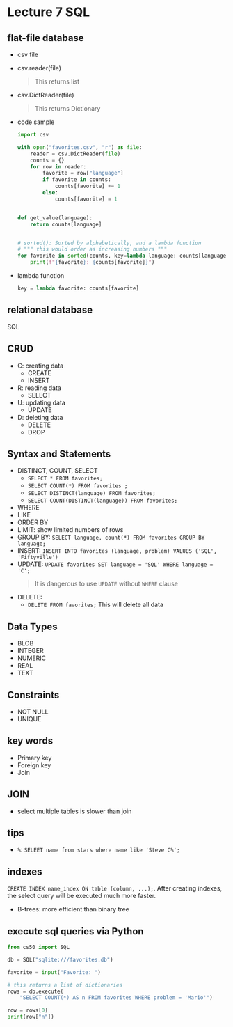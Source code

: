 # Lecture 7 SQL

## flat-file database

-   csv file
-   csv.reader(file)
    > This returns list
-   csv.DictReader(file)
    > This returns Dictionary
-   code sample

    ```python
    import csv

    with open("favorites.csv", "r") as file:
        reader = csv.DictReader(file)
        counts = {}
        for row in reader:
            favorite = row["language"]
            if favorite in counts:
                counts[favorite] += 1
            else:
                counts[favorite] = 1


    def get_value(language):
        return counts[language]


    # sorted(): Sorted by alphabetically, and a lambda function
    # """ this would order as increasing numbers """
    for favorite in sorted(counts, key=lambda language: counts[language], reverse=True):
        print(f"{favorite}: {counts[favorite]}")
    ```

-   lambda function
    ```python
    key = lambda favorite: counts[favorite]
    ```

## relational database

SQL

## CRUD

-   C: creating data
    -   CREATE
    -   INSERT
-   R: reading data
    -   SELECT
-   U: updating data
    -   UPDATE
-   D: deleting data
    -   DELETE
    -   DROP

## Syntax and Statements

-   DISTINCT, COUNT, SELECT
    -   `SELECT * FROM favorites;`
    -   `SELECT COUNT(*) FROM favorites ;`
    -   `SELECT DISTINCT(language) FROM favorites;`
    -   `SELECT COUNT(DISTINCT(language)) FROM favorites;`
-   WHERE
-   LIKE
-   ORDER BY
-   LIMIT: show limited numbers of rows
-   GROUP BY: `SELECT language, count(*) FROM favorites GROUP BY language;`
-   INSERT: `INSERT INTO favorites (language, problem) VALUES ('SQL', 'Fiftyville')`
-   UPDATE: `UPDATE favorites SET language = 'SQL' WHERE language = 'C';`
    > It is dangerous to use `UPDATE` without `WHERE` clause
-   DELETE:
    -   `DELETE FROM favorites;` This will delete all data

## Data Types

-   BLOB
-   INTEGER
-   NUMERIC
-   REAL
-   TEXT

## Constraints

-   NOT NULL
-   UNIQUE

## key words

-   Primary key
-   Foreign key
-   Join

## JOIN

-   select multiple tables is slower than join

## tips

-   `%`: `SELEET name from stars where name like 'Steve C%';`

## indexes

`CREATE INDEX name_index ON table (column, ...);`. After creating indexes, the select query will be executed much more faster.

-   B-trees: more efficient than binary tree

## execute sql queries via Python

```python
from cs50 import SQL

db = SQL("sqlite:///favorites.db")

favorite = input("Favorite: ")

# this returns a list of dictionaries
rows = db.execute(
    "SELECT COUNT(*) AS n FROM favorites WHERE problem = 'Mario'")

row = rows[0]
print(row["n"])
```
